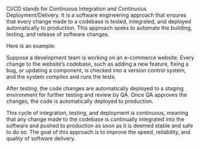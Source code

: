 

CI/CD stands for Continuous Integration and Continuous Deployment/Delivery. It is a software engineering approach that ensures that every change made to a codebase is tested, integrated, and deployed automatically to production. This approach seeks to automate the building, testing, and release of software changes.

Here is an example: 

Suppose a development team is working on an e-commerce website. Every change to the website’s codebase, such as adding a new feature, fixing a bug, or updating a component, is checked into a version control system, and the system compiles and runs the tests.

After testing, the code changes are automatically deployed to a staging environment for further testing and review by QA. Once QA approves the changes, the code is automatically deployed to production. 

This cycle of integration, testing, and deployment is continuous, meaning that any change made to the codebase is continually integrated into the software and pushed to production as soon as it is deemed stable and safe to do so. The goal of this approach is to improve the speed, reliability, and quality of software delivery.